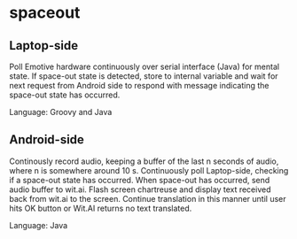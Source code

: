 spaceout
========

Laptop-side
--
Poll Emotive hardware continuously over serial interface (Java) for mental state.
If space-out state is detected, store to internal variable and wait for next request from Android side to respond with message indicating the space-out state has occurred.

Language: Groovy and Java

Android-side
--
Continously record audio, keeping a buffer of the last n seconds of audio,
where n is somewhere around 10 s. Continuously poll Laptop-side, checking if a space-out state has occurred.
When space-out has occurred, send audio buffer to wit.ai. Flash screen chartreuse and display text
received back from wit.ai to the screen. Continue translation in this manner until user hits OK button or Wit.AI returns no text translated.

Language: Java
